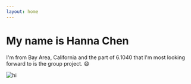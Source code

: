 ```yaml
---
layout: home
---
```

# My name is Hanna Chen
I'm from Bay Area, California and the part of 6.1040 that I'm most looking forward to is the group project. :smile:

![hi](C:/Users/Hantao%20Chen/Documents/MIT/juniorfall/6.1040/portfolio-hanna/docs/AboutMeImage.jpg)